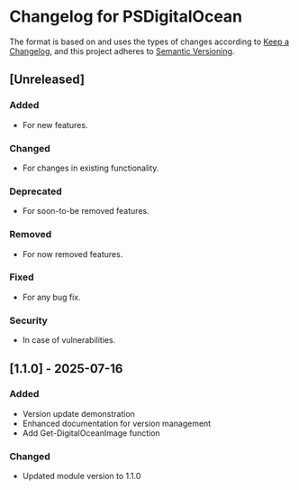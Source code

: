 # Changelog for PSDigitalOcean

The format is based on and uses the types of changes according to [Keep a Changelog](https://keepachangelog.com/en/1.0.0/),
and this project adheres to [Semantic Versioning](https://semver.org/spec/v2.0.0.html).

## [Unreleased]

### Added

- For new features.

### Changed

- For changes in existing functionality.

### Deprecated

- For soon-to-be removed features.

### Removed

- For now removed features.

### Fixed

- For any bug fix.

### Security

- In case of vulnerabilities.

## [1.1.0] - 2025-07-16

### Added

- Version update demonstration
- Enhanced documentation for version management
- Add Get-DigitalOceanImage function

### Changed

- Updated module version to 1.1.0
